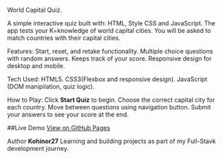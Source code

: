 World Capital Quiz.

A simple interactive quiz built with: HTML, Style CSS and JavaScript.
The app tests your K=knowledge of world capital cities. You will be asked to match countries with their capital cities.

Features:
Start, reset, and retake functionality.
Multiple choice questions with random answers.
Keeps track of your score.
Responsive design for desktop and mobile.

Tech Used:
HTML5.
CSS3(Flexbox and responsive design).
JavaScript (DOM manipilation, quiz logic).

How to Play:
Click **Start Quiz** to begin.
Choose the correct capital city for each country.
Move between questions using navigation button.
Submit your answers to see your score at the end.

##Live Demo
[View on GitHub Pages](https://kohinor27.github.io/)

Author
**Kohinor27**
Learning and building projects as part of my Full-Stavk development journey.

